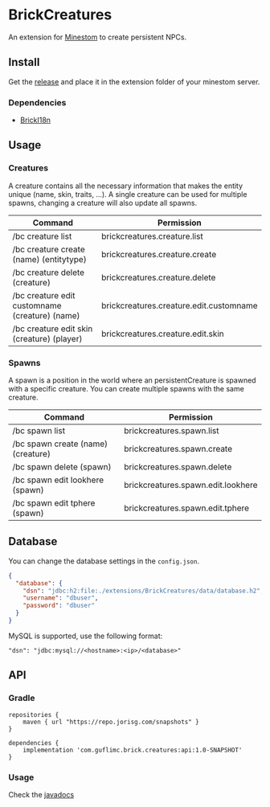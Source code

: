 # BrickCreatures

An extension for [Minestom](https://github.com/Minestom/Minestom) to create persistent NPCs.

## Install

Get the [release](https://github.com/GufliMC/BrickCreatures/releases)
and place it in the extension folder of your minestom server.

### Dependencies

* [BrickI18n](https://github.com/GufliMC/BrickI18n)

## Usage

### Creatures

A creature contains all the necessary information that makes the entity unique (name, skin, traits, ...). A single
creature can be used for multiple spawns, changing a creature will also update all spawns.

| Command                                        | Permission                              |
|------------------------------------------------|-----------------------------------------|
| /bc creature list                              | brickcreatures.creature.list            |
| /bc creature create (name) (entitytype)        | brickcreatures.creature.create          |
| /bc creature delete (creature)                 | brickcreatures.creature.delete          |
| /bc creature edit customname (creature) (name) | brickcreatures.creature.edit.customname |
| /bc creature edit skin (creature) (player)     | brickcreatures.creature.edit.skin       |

### Spawns

A spawn is a position in the world where an persistentCreature is spawned with a specific creature. You can create
multiple spawns with the same creature.

| Command                            | Permission                         |
|------------------------------------|------------------------------------|
| /bc spawn list                     | brickcreatures.spawn.list          |
| /bc spawn create (name) (creature) | brickcreatures.spawn.create        |
| /bc spawn delete (spawn)           | brickcreatures.spawn.delete        |
| /bc spawn edit lookhere (spawn)    | brickcreatures.spawn.edit.lookhere |
| /bc spawn edit tphere (spawn)      | brickcreatures.spawn.edit.tphere   |

## Database

You can change the database settings in the `config.json`.

```json
{
  "database": {
    "dsn": "jdbc:h2:file:./extensions/BrickCreatures/data/database.h2",
    "username": "dbuser",
    "password": "dbuser"
  }
}
```

MySQL is supported, use the following format:

````
"dsn": "jdbc:mysql://<hostname>:<ip>/<database>"
````

## API

### Gradle

```
repositories {
    maven { url "https://repo.jorisg.com/snapshots" }
}

dependencies {
    implementation 'com.guflimc.brick.creatures:api:1.0-SNAPSHOT'
}
```

### Usage

Check the [javadocs](https://guflimc.github.io/BrickCreatures/)

